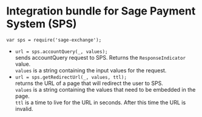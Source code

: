 
# Integration bundle for Sage Payment System (SPS)

`var sps = require('sage-exchange');`  

* `url = sps.accountQuery(_, values);`  
  sends accountQuery request to SPS. Returns the `ResponseIndicator` value.  
  `values` is a string containing the input values for the request.  
* `url = sps.getRedirectUrl(_, values, ttl);`  
  returns the URL of a page that will redirect the user to SPS.   
  `values` is a string containing the values that need to be embedded in the page.  
  `ttl` is a time to live for the URL in seconds. After this time the URL is invalid.  
